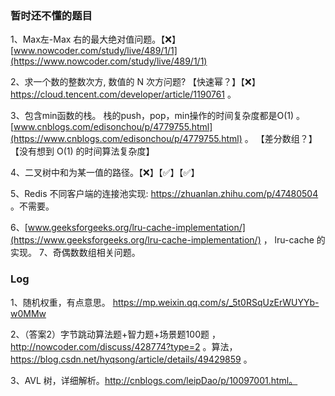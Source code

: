 ### 暂时还不懂的题目

1、Max左-Max 右的最大绝对值问题。【❌】[www.nowcoder.com/study/live/489/1/1](https://www.nowcoder.com/study/live/489/1/1)

2、求一个数的整数次方, 数值的 N 次方问题? 【快速幂？】【❌】https://cloud.tencent.com/developer/article/1190761 。 

3、包含min函数的栈。 栈的push，pop，min操作的时间复杂度都是O(1) 。 [www.cnblogs.com/edisonchou/p/4779755.html](https://www.cnblogs.com/edisonchou/p/4779755.html) 。 【差分数组？】【没有想到 O(1) 的时间算法复杂度】

4、二叉树中和为某一值的路径。【❌】【✅】【✅】[](https://github.com/hashicorp/golang-lru)

5、Redis 不同客户端的连接池实现: https://zhuanlan.zhihu.com/p/47480504  。不需要。

6、[www.geeksforgeeks.org/lru-cache-implementation/](https://www.geeksforgeeks.org/lru-cache-implementation/) ， lru-cache 的实现。
7、奇偶数数组相关问题。 

### Log

1、随机权重，有点意思。 https://mp.weixin.qq.com/s/_5t0RSqUzErWUYYb-w0MMw 

2、（答案2）字节跳动算法题+智力题+场景题100题 ， http://nowcoder.com/discuss/428774?type=2 。算法， https://blog.csdn.net/hyqsong/article/details/49429859 。

3、AVL 树，详细解析。http://cnblogs.com/leipDao/p/10097001.html。